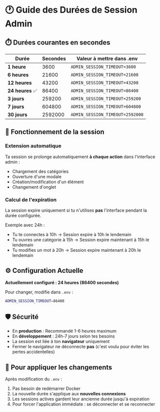 # 🕐 Guide des Durées de Session Admin

## ⏱️ Durées courantes en secondes

| Durée | Secondes | Valeur à mettre dans .env |
|-------|----------|--------------------------|
| **1 heure** | 3600 | `ADMIN_SESSION_TIMEOUT=3600` |
| **6 heures** | 21600 | `ADMIN_SESSION_TIMEOUT=21600` |
| **12 heures** | 43200 | `ADMIN_SESSION_TIMEOUT=43200` |
| **24 heures** ✅ | 86400 | `ADMIN_SESSION_TIMEOUT=86400` |
| **3 jours** | 259200 | `ADMIN_SESSION_TIMEOUT=259200` |
| **7 jours** | 604800 | `ADMIN_SESSION_TIMEOUT=604800` |
| **30 jours** | 2592000 | `ADMIN_SESSION_TIMEOUT=2592000` |

## 🔄 Fonctionnement de la session

### Extension automatique
Ta session se prolonge automatiquement **à chaque action** dans l'interface admin :
- Chargement des catégories
- Ouverture d'une modale  
- Création/modification d'un élément
- Changement d'onglet

### Calcul de l'expiration
La session expire uniquement si tu n'utilises **pas** l'interface pendant la durée configurée.

Exemple avec 24h :
- Tu te connectes à 10h → Session expire à 10h le lendemain
- Tu ouvres une catégorie à 15h → Session expire maintenant à 15h le lendemain  
- Tu modifies un mot à 20h → Session expire maintenant à 20h le lendemain

## ⚙️ Configuration Actuelle

**Actuellement configuré : 24 heures (86400 secondes)**

Pour changer, modifie dans `.env` :
```bash
ADMIN_SESSION_TIMEOUT=86400
```

## 🛡️ Sécurité

- En **production** : Recommandé 1-6 heures maximum
- En **développement** : 24h-7 jours selon tes besoins
- La session est liée à ton **navigateur** uniquement
- Fermer le navigateur ne déconnecte **pas** (c'est voulu pour éviter les pertes accidentelles)

## 🔧 Pour appliquer les changements

Après modification du `.env` :
1. Pas besoin de redémarrer Docker
2. La nouvelle durée s'applique aux **nouvelles connexions**
3. Les sessions actives gardent leur ancienne durée jusqu'à expiration
4. Pour forcer l'application immédiate : se déconnecter et se reconnecter
